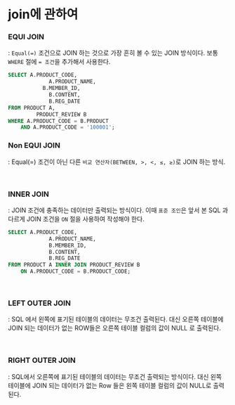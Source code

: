 # join에 관하여

### EQUI JOIN

: `Equal(=)` 조건으로 JOIN 하는 것으로 가장 흔히 볼 수 있는 JOIN 방식이다. 보통 `WHERE` 절에 `= 조건`을 추가해서 사용한다.

```sql
SELECT A.PRODUCT_CODE,
			 A.PRODUCT_NAME,
		   B.MEMBER_ID,
			 B.CONTENT,
			 B.REG_DATE
FROM PRODUCT A,
		 PRODUCT_REVIEW B
WHERE A.PRODUCT_CODE = B.PRODUCT
	AND A.PRODUCT_CODE = '100001'; 
```

### Non EQUI JOIN

: Equal(=) 조건이 아닌 다른 `비교 연산자(BETWEEN, >, <, ≤, ≥)`로 JOIN 하는 방식.

<br>

### **INNER JOIN**

: JOIN 조건에 충족하는 데이터만 출력되는 방식이다. 이때 `표준 조인`은 앞서 본 SQL 과 다르게 JOIN 조건을 `ON` 절을 사용하여 작성해야 한다.

```sql
SELECT A.PRODUCT_CODE,
			 A.PRODUCT_NAME,
			 B.MEMBER_ID,
			 B.CONTENT,
			 B.REG_DATE
FROM PRODUCT A INNER JOIN PRODUCT_REVIEW B
	ON A.PRODUCT_CODE = B.PRODUCT_CODE;
```

<br>

### **LEFT OUTER JOIN**

: SQL 에서 왼쪽에 표기된 테이블의 데이터는 무조건 출력된다. 대신 오른쪽 테이블에 JOIN 되는 데이터가 없는 ROW들은 오른쪽 테이블 컬럼의 값이 NULL 로 출력된다.

<br>

### **RIGHT OUTER JOIN**

: SQL에서 오른쪽에 표기된 테이블의 데이터는 무조건 출력되는 방식이다. 대신 왼쪽 테이블에 JOIN 되는 데이터가 없는 Row 들은 왼쪽 테이블 컬럼의 값이 NULL로 출력된다.